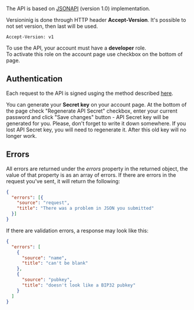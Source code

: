 The API is based on <a href="http://jsonapi.org/" target="_blank">JSONAPI</a> (version 1.0) implementation. 

Versioninig is done through HTTP header **Accept-Version**. It's possible to not set version, then last will be used. 

```
Accept-Version: v1
```

To use the API, your account must have a **developer** role.  
To activate this role on the account page use checkbox on the bottom of page.

## Authentication
Each request to the API is signed usging the method described [here](/docs/API/signed_request).

You can generate your **Secret key** on your account page.
At the bottom of the page check "Regenerate API Secret" checkbox, enter your current password and click "Save changes" button - API Secret key will be generated for you.
Please, don't forget to write it down somewhere. If you lost API Secret key, you will need to regenerate it. After this old key will no longer work.

## Errors
All errors are returned under the *errors* property in the returned object, the value of that property is as an array of errors.
If there are errors in the request you've sent, it will return the following:

```json
{
  "errors": [{
    "source": "request",
    "title": "There was a problem in JSON you submitted"
  }]
}
```

If there are validation errors, a response may look like this:

```json
{
  "errors": [
    {
      "source": "name",
      "title": "can't be blank"
    },
    {
      "source": "pubkey",
      "title": "doesn't look like a BIP32 pubkey"
    }
  ]
}
```
